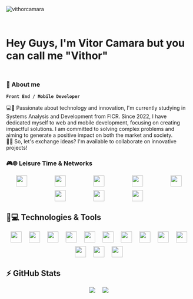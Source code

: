 <p align="left"><img src="https://komarev.com/ghpvc/?username=vithorcamara" alt="vithorcamara" /></p>

# <div style="display: flex; justify-content: center; gap: 10px; flex-wrap: wrap;"><p>Hey Guys, I'm Vitor Camara but you can call me "Vithor"</p></div>

### 📑 About me
**`Front End / Mobile Developer`**
<p>
💻🚀 Passionate about technology and innovation, I'm currently studying in Systems Analysis and Development from FICR. Since 2022, I have dedicated myself to web and mobile development, focusing on creating impactful solutions. I am committed to solving complex problems and aiming to generate a positive impact on both the market and society.
<br>
📩✨ So, let's exchange ideas? I'm available to collaborate on innovative projects!
</p>

### 🎮🌐 Leisure Time & Networks
<div style="display: flex; justify-content: center; gap: 10px 75px; flex-wrap: wrap;">
    <a href="mailto:vitor.camarapd@gmail.com"><img src="https://img.shields.io/badge/Gmail-D14836?style=for-the-badge&logo=gmail&logoColor=white" style="height: 30px;"></a>
    <a href="https://www.linkedin.com/in/vitor-câmara-199793192/"><img src="https://img.shields.io/badge/linkedin-%230077B5.svg?style=for-the-badge&logo=linkedin&logoColor=white" style="height: 30px;"></a>
    <a href="https://www.instagram.com/vithor_camara/"><img src="https://img.shields.io/badge/Instagram-%23E4405F.svg?style=for-the-badge&logo=Instagram&logoColor=white" style="height: 30px;"></a>
    <img src="https://img.shields.io/badge/Discord-%235865F2.svg?style=for-the-badge&logo=discord&logoColor=white" style="height: 30px;">
    <img src="https://img.shields.io/badge/riotgames-D32936.svg?style=for-the-badge&logo=riotgames&logoColor=white" style="height: 30px;">
    <img src="https://img.shields.io/badge/Spotify-1ED760?style=for-the-badge&logo=spotify&logoColor=white" style="height: 30px;">
    <img src="https://img.shields.io/badge/steam-%23000000.svg?style=for-the-badge&logo=steam&logoColor=white" style="height: 30px;">
    <img src="https://img.shields.io/badge/YouTube-%23FF0000.svg?style=for-the-badge&logo=YouTube&logoColor=white" style="height: 30px;">
</div>

## 🚀💻 Technologies & Tools
<div style="display: flex; justify-content: center; gap: 10px 20px; flex-wrap: wrap;">
    <img src="https://img.shields.io/badge/Flutter-%2302569B.svg?style=for-the-badge&logo=Flutter&logoColor=white" height="30px">
    <img src="https://img.shields.io/badge/react-%2320232a.svg?style=for-the-badge&logo=react&logoColor=%2361DAFB" height="30px">
    <img src="https://img.shields.io/badge/mysql-%2300f.svg?style=for-the-badge&logo=mysql&logoColor=white" height="30px">
    <img src="https://img.shields.io/badge/flask-%23000.svg?style=for-the-badge&logo=flask&logoColor=white" height="30px">
    <img src="https://img.shields.io/badge/firebase-%23039BE5.svg?style=for-the-badge&logo=firebase" height="30px">
    <img src="https://img.shields.io/badge/-RaspberryPi-C51A4A?style=for-the-badge&logo=Raspberry-Pi" height="30px">
    <img src="https://img.shields.io/badge/figma-%23F24E1E.svg?style=for-the-badge&logo=figma&logoColor=white" height="30px">
    <img src="https://img.shields.io/badge/Visual%20Studio%20Code-0078d7.svg?style=for-the-badge&logo=visual-studio-code&logoColor=white" height="30px">
    <img src="https://img.shields.io/badge/Windows-0078D6?style=for-the-badge&logo=windows&logoColor=white" height="30px">
    <img src="https://img.shields.io/badge/Manjaro-35BF5C?style=for-the-badge&logo=Manjaro&logoColor=white" height="30px">
    <img src="https://img.shields.io/badge/git-%23F05033.svg?style=for-the-badge&logo=git&logoColor=white" height="30px">
    <img src="https://img.shields.io/badge/github-%23121011.svg?style=for-the-badge&logo=github&logoColor=white" height="30px">
    <img src="https://img.shields.io/badge/gitlab-%23181717.svg?style=for-the-badge&logo=gitlab&logoColor=white" height="30px">
</div>

## ⚡ GitHub Stats
<div style="display: flex; justify-content: center; gap: 10px 20px; flex-wrap: wrap;">
    <img src="https://github-readme-stats.vercel.app/api?username=vithorcamara&theme=chartreuse-dark&show_icons=true">
    <img src="https://github-readme-stats.vercel.app/api/top-langs/?username=vithorcamara&theme=chartreuse-dark&hide=TeX&layout=compact&langs_count=8">
</div>
